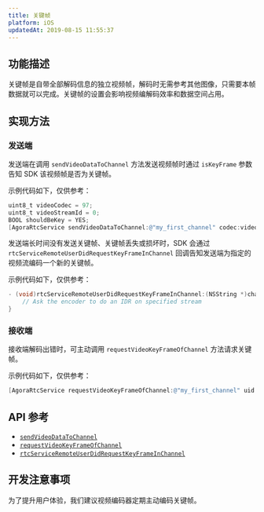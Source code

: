 ```yaml
---
title: 关键帧
platform: iOS
updatedAt: 2019-08-15 11:55:37
---
```


## 功能描述

关键帧是自带全部解码信息的独立视频帧，解码时无需参考其他图像，只需要本帧数据就可以完成。关键帧的设置会影响视频编解码效率和数据空间占用。

## 实现方法

### 发送端

发送端在调用 `sendVideoDataToChannel` 方法发送视频帧时通过 `isKeyFrame` 参数告知 SDK 该视频帧是否为关键帧。

示例代码如下，仅供参考：

```objective-c
uint8_t videoCodec = 97;
uint8_t videoStreamId = 0;
BOOL shouldBeKey = YES;
[AgoraRtcService sendVideoDataToChannel:@"my_first_channel" codec:videoCodec streamId:videoStreamId isKeyFrame:shouldBeKey videoData:videoData];
```

发送端长时间没有发送关键帧、关键帧丢失或损坏时，SDK 会通过 `rtcServiceRemoteUserDidRequestKeyFrameInChannel` 回调告知发送端为指定的视频流编码一个新的关键帧。

示例代码如下，仅供参考：

```objective-c
- (void)rtcServiceRemoteUserDidRequestKeyFrameInChannel:(NSString *)channelName uid:(uint32_t)uid streamId:(uint8_t)streamId {
    // Ask the encoder to do an IDR on specified stream
}
```

### 接收端

接收端解码出错时，可主动调用 `requestVideoKeyFrameOfChannel` 方法请求关键帧。

示例代码如下，仅供参考：

```objective-c
[AgoraRtcService requestVideoKeyFrameOfChannel:@"my_first_channel" uid:remoteUid streamId:0];
```

## API 参考

- [`sendVideoDataToChannel`](./API%20Reference/rtsa_oc/Classes/AgoraRtcService.html#//api/name/sendVideoDataToChannel:codec:streamId:isKeyFrame:videoData:)
- [`requestVideoKeyFrameOfChannel`](./API%20Reference/rtsa_oc/Classes/AgoraRtcService.html#//api/name/requestVideoKeyFrameOfChannel:uid:streamId:)
- [`rtcServiceRemoteUserDidRequestKeyFrameInChannel`](./API%20Reference/rtsa_oc/Protocols/AgoraRtcServiceEvents.html#//api/name/rtcServiceRemoteUserDidRequestKeyFrameInChannel:uid:streamId:)

## 开发注意事项

为了提升用户体验，我们建议视频编码器定期主动编码关键帧。
